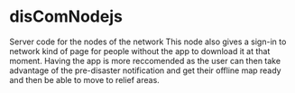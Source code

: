 # disComNodejs
Server code for the nodes of the network
This node also gives a sign-in to network kind of page for people without the app to download it at that moment.
Having the app is more reccomended as the user can then take advantage of the pre-disaster notification and get their offline map ready and then be able to move to relief areas.
